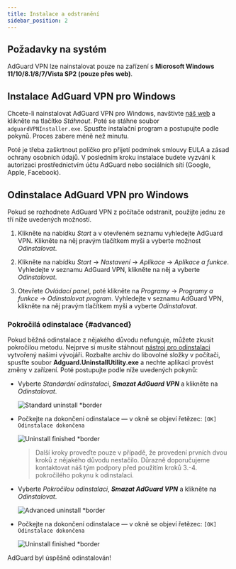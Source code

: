 ```yaml
---
title: Instalace a odstranění
sidebar_position: 2
---
```


## Požadavky na systém

AdGuard VPN lze nainstalovat pouze na zařízení s **Microsoft Windows 11/10/8.1/8/7/Vista SP2 (pouze přes web)**.

## Instalace AdGuard VPN pro Windows

Chcete-li nainstalovat AdGuard VPN pro Windows, navštivte [náš web](https://adguard-vpn.com/welcome.html) a klikněte na tlačítko *Stáhnout*. Poté se stáhne soubor `adguardVPNInstaller.exe`. Spusťte instalační program a postupujte podle pokynů. Proces zabere méně než minutu.

Poté je třeba zaškrtnout políčko pro přijetí podmínek smlouvy EULA a zásad ochrany osobních údajů. V posledním kroku instalace budete vyzváni k autorizaci prostřednictvím účtu AdGuard nebo sociálních sítí (Google, Apple, Facebook).

## Odinstalace AdGuard VPN pro Windows

Pokud se rozhodnete AdGuard VPN z počítače odstranit, použijte jednu ze tří níže uvedených možností.

1. Klikněte na nabídku *Start* a v otevřeném seznamu vyhledejte AdGuard VPN. Klikněte na něj pravým tlačítkem myši a vyberte možnost *Odinstalovat*.

2. Klikněte na nabídku *Start* → *Nastavení* → *Aplikace* → *Aplikace a funkce*. Vyhledejte v seznamu AdGuard VPN, klikněte na něj a vyberte *Odinstalovat*.

3. Otevřete *Ovládací panel*, poté klikněte na *Programy* → *Programy a funkce* → *Odinstalovat program*. Vyhledejte v seznamu AdGuard VPN, klikněte na něj pravým tlačítkem myši a vyberte *Odinstalovat*.

### Pokročilá odinstalace {#advanced}

Pokud běžná odinstalace z nějakého důvodu nefunguje, můžete zkusit pokročilou metodu. Nejprve si musíte stáhnout [nástroj pro odinstalaci](https://cdn.adtidy.org/distr/windows/Uninstall_Utility.zip) vytvořený našimi vývojáři. Rozbalte archiv do libovolné složky v počítači, spusťte soubor **Adguard.UninstallUtility.exe** a nechte aplikaci provést změny v zařízení. Poté postupujte podle níže uvedených pokynů:

- Vyberte *Standardní odinstalaci*, ***Smazat AdGuard VPN*** a klikněte na *Odinstalovat*.

    ![Standard uninstall *border](https://cdn.adguardvpn.com/content/kb/vpn/windows/standard_uninstall.png)

- Počkejte na dokončení odinstalace — v okně se objeví řetězec: `[OK] Odinstalace dokončena`

    ![Uninstall finished *border](https://cdn.adguardvpn.com/content/kb/vpn/windows/standard_uninstall_2.png)

    > Další kroky proveďte pouze v případě, že provedení prvních dvou kroků z nějakého důvodu nestačilo. Důrazně doporučujeme kontaktovat náš tým podpory před použitím kroků 3.-4. pokročilého pokynu k odinstalaci.

- Vyberte *Pokročilou odinstalaci*, ***Smazat AdGuard VPN*** a klikněte na *Odinstalovat*.

    ![Advanced uninstall *border](https://cdn.adguardvpn.com/content/kb/vpn/windows/advanced_uninstall.png)

- Počkejte na dokončení odinstalace — v okně se objeví řetězec: `[OK] Odinstalace dokončena`

    ![Uninstall finished *border](https://cdn.adguardvpn.com/content/kb/vpn/windows/advanced_uninstall_2.png)

AdGuard byl úspěšně odinstalován!
